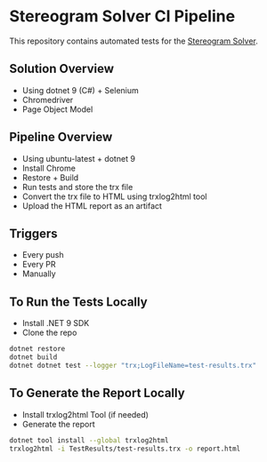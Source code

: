 # Stereogram Solver CI Pipeline

This repository contains automated tests for the [Stereogram Solver](https://piellardj.github.io/stereogram-solver/).

## Solution Overview

- Using dotnet 9 (C#) + Selenium
- Chromedriver
- Page Object Model

## Pipeline Overview

- Using ubuntu-latest + dotnet 9
- Install Chrome
- Restore + Build
- Run tests and store the trx file
- Convert the trx file to HTML using trxlog2html tool
- Upload the HTML report as an artifact

## Triggers

- Every push
- Every PR
- Manually

## To Run the Tests Locally

- Install .NET 9 SDK
- Clone the repo

```bash
dotnet restore
dotnet build
dotnet dotnet test --logger "trx;LogFileName=test-results.trx"
```

## To Generate the Report Locally

- Install trxlog2html Tool (if needed)
- Generate the report

```bash
dotnet tool install --global trxlog2html
trxlog2html -i TestResults/test-results.trx -o report.html
```
